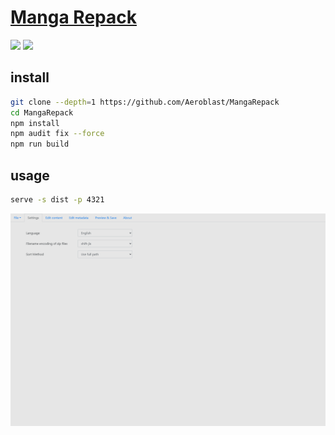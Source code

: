 # [Manga Repack](https://github.com/Aeroblast/MangaRepack)

![](https://img.shields.io/github/license/Aeroblast/MangaRepack) ![](https://img.shields.io/github/last-commit/scillidan/MangaRepack/main?label=last%20commit%20(fork))

## install

```sh
git clone --depth=1 https://github.com/Aeroblast/MangaRepack
cd MangaRepack
npm install
npm audit fix --force
npm run build
```

## usage

```sh
serve -s dist -p 4321
```

![mangarepack](/_image/optWeb/mangarepack.png)
